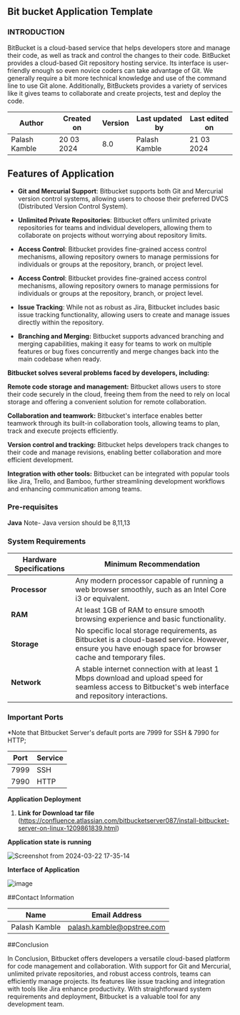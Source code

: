 ## Bit bucket Application Template

### INTRODUCTION

 BitBucket is a cloud-based service that helps developers store and manage their code, as well as track and control the changes to their code. BitBucket provides a cloud-based Git repository hosting service. Its interface is user-friendly enough so even novice coders can take advantage of Git. We generally require a bit more technical knowledge and use of the command line to use Git alone. Additionally, BitBuckets provides a variety of services like it gives teams to collaborate and create projects, test and deploy the code.


| Author         | Created on | Version | Last updated by  | Last edited on |
|----------------|------------|---------|------------------|----------------|
| Palash Kamble  | 20 03 2024 | 8.0     | Palash Kamble    | 21 03 2024    |


## Features of Application

*  **Git and Mercurial Support**: Bitbucket supports both Git and Mercurial version control systems, allowing users to choose their preferred DVCS (Distributed 
     Version Control System).

*  **Unlimited Private Repositories**: Bitbucket offers unlimited private repositories for teams and individual developers, allowing them to collaborate on 
     projects without worrying about repository limits.

*  **Access Control**: Bitbucket provides fine-grained access control mechanisms, allowing repository owners to manage permissions for individuals or groups at 
     the repository, branch, or project level.
*  **Access Control**: Bitbucket provides fine-grained access control mechanisms, allowing repository owners to manage permissions for individuals or groups at 
     the repository, branch, or project level.
*  **Issue Tracking**: While not as robust as Jira, Bitbucket includes basic issue tracking functionality, allowing users to create and manage issues directly 
     within the repository.
*  **Branching and Merging:** Bitbucket supports advanced branching and merging capabilities, making it easy for teams to work on multiple features or bug fixes 
     concurrently and merge changes back into the main codebase when ready.




**Bitbucket solves several problems faced by developers, including:**

**Remote code storage and management:** Bitbucket allows users to store their code securely in the cloud, freeing them from the need to rely on local storage and offering a convenient solution for remote collaboration.
  
 **Collaboration and teamwork:** Bitbucket's interface enables better teamwork through its built-in collaboration tools, allowing teams to plan, track and execute projects efficiently.
  
 **Version control and tracking:** Bitbucket helps developers track changes to their code and manage revisions, enabling better collaboration and more efficient development.
  
 **Integration with other tools:** Bitbucket can be integrated with popular tools like Jira, Trello, and Bamboo, further streamlining development workflows and enhancing communication among teams.


### Pre-requisites

**Java**
Note- Java version should be 8,11,13




### System Requirements

| Hardware Specifications | Minimum Recommendation |
|--------------------------|------------------------|
| **Processor**            | Any modern processor capable of running a web browser smoothly, such as an Intel Core i3 or equivalent. |
| **RAM**                  | At least 1GB of RAM to ensure smooth browsing experience and basic functionality. |
| **Storage**              | No specific local storage requirements, as Bitbucket is a cloud-based service. However, ensure you have enough space for browser cache and temporary files. |
| **Network**              | A stable internet connection with at least 1 Mbps download and upload speed for seamless access to Bitbucket's web interface and repository interactions. |



### Important Ports
*Note that Bitbucket Server's default ports are 7999 for SSH & 7990 for HTTP;

| Port | Service |
|------|---------|
| 7999 | SSH     |
| 7990 | HTTP    |




**Application Deployment**

1. **Link for Download tar file**
(https://confluence.atlassian.com/bitbucketserver087/install-bitbucket-server-on-linux-1209861839.html)

**Application state is running**


![Screenshot from 2024-03-22 17-35-14](https://github.com/palash80/Sprint-1/assets/153359214/479f7dd5-b1cc-42ae-a227-8eaa9594ca77)

**Interface of Application**

![image](https://github.com/palash80/Sprint-1/assets/153359214/9eba2f69-2b80-4cd6-a6b8-5faa112d3edd)



##Contact Information


Name           | Email Address
---------------|----------------------
Palash Kamble  | palash.kamble@opstree.com


##Conclusion

In Conclusion, Bitbucket offers developers a versatile cloud-based platform for code management and collaboration. With support for Git and Mercurial, unlimited private repositories, and robust access controls, teams can efficiently manage projects. Its features like issue tracking and integration with tools like Jira enhance productivity. With straightforward system requirements and deployment, Bitbucket is a valuable tool for any development team.










